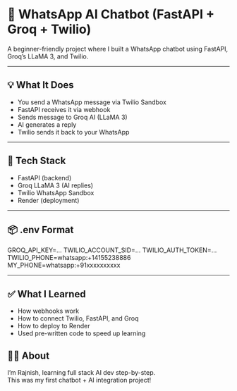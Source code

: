 # 🤖 WhatsApp AI Chatbot (FastAPI + Groq + Twilio)

A beginner-friendly project where I built a WhatsApp chatbot using FastAPI, Groq’s LLaMA 3, and Twilio.

---

## 💡 What It Does

- You send a WhatsApp message via Twilio Sandbox  
- FastAPI receives it via webhook  
- Sends message to Groq AI (LLaMA 3)  
- AI generates a reply  
- Twilio sends it back to your WhatsApp  

---

## 🔧 Tech Stack

- FastAPI (backend)
- Groq LLaMA 3 (AI replies)
- Twilio WhatsApp Sandbox
- Render (deployment)

---

## 📦 .env Format

GROQ_API_KEY=...
TWILIO_ACCOUNT_SID=...
TWILIO_AUTH_TOKEN=...
TWILIO_PHONE=whatsapp:+14155238886
MY_PHONE=whatsapp:+91xxxxxxxxxx



---

## ✅ What I Learned

- How webhooks work  
- How to connect Twilio, FastAPI, and Groq  
- How to deploy to Render  
- Used pre-written code to speed up learning  


## 🙋‍♂️ About

I’m Rajnish, learning full stack AI dev step-by-step.  
This was my first chatbot + AI integration project!
